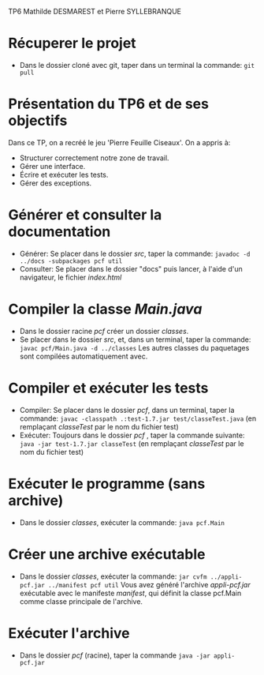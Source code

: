 TP6 Mathilde DESMAREST et Pierre SYLLEBRANQUE

# Récuperer le projet
- Dans le dossier cloné avec git, taper dans un terminal la commande: `git pull`

# Présentation du TP6 et de ses objectifs
Dans ce TP, on a recréé le jeu 'Pierre Feuille Ciseaux'. On a appris à:
- Structurer correctement notre zone de travail.
- Gérer une interface.
- Écrire et exécuter les tests.
- Gérer des exceptions.


#  Générer et consulter la documentation
- Générer: Se placer dans le dossier *src*, taper la commande: `javadoc -d ../docs -subpackages pcf util`
- Consulter: Se placer dans le dossier "docs" puis lancer, à l'aide d'un navigateur, le fichier *index.html*

# Compiler la classe *Main.java*
- Dans le dossier racine *pcf* créer un dossier *classes*.
- Se placer dans le dossier *src*, et, dans un terminal, taper la commande: `javac pcf/Main.java -d ../classes`
Les autres classes du paquetages sont compilées automatiquement avec.


# Compiler et exécuter les tests
- Compiler: Se placer dans le dossier *pcf*, dans un terminal, taper la commande: `javac -classpath .:test-1.7.jar test/classeTest.java` (en remplaçant *classeTest* par le nom du fichier test)
- Exécuter: Toujours dans le dossier *pcf* , taper la commande suivante: `java -jar test-1.7.jar classeTest` (en remplaçant *classeTest* par le nom du fichier test)


# Exécuter le programme (sans archive)
- Dans le dossier *classes*, exécuter la commande: `java pcf.Main`

# Créer une archive exécutable
- Dans le dossier *classes*, exécuter la commande: `jar cvfm ../appli-pcf.jar ../manifest pcf util`
Vous avez généré l'archive *appli-pcf.jar* exécutable avec le manifeste *manifest*, qui définit la classe pcf.Main comme classe principale de l'archive.

# Exécuter l'archive
- Dans le dossier *pcf* (racine), taper la commande `java -jar appli-pcf.jar`
